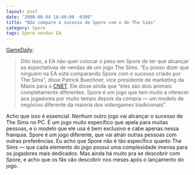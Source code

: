 ```yaml
---
layout: post
date: "2008-08-04 16:40:00 -0300"
title: "Não compare o sucesso de Spore com o de The Sims"
category: Spore
tags: Spore vendas EA
---
```


[GameDaily](http://www.gamedaily.com/articles/news/ea-dont-measure-spore-against-sims-/?biz=1):

> Dito isso, a EA não quer colocar o peso em Spore de ter que alcançar as expectativas de vendas de um jogo The Sims. “Eu posso dizer que ninguém na EA está comparando Spore com o sucesso criado por The Sims”, disse Patrick Buechner, vice presidente de marketing da Maxis para o [CNET](http://news.cnet.com/8301-13772_3-10004869-52.html?tag=newsLeadStoriesArea.0). Ele disse ainda que “eles são dois animais completamente diferentes. Spore é um jogo que tem muito a oferecer aos jogadores por muito tempo depois da compra — um modelo de negócios diferente da maioria dos videogames tradicionais”.

Acho que isso é essencial. Nenhum outro jogo vai alcançar o sucesso de The Sims no PC. É um jogo muito específico que apela para muitas pessoas, e o modelo que ele usa é bem exclusivo e cabe apenas nessa franquia. Spore é um jogo diferente, que vai atrair outras pessoas com outras preferências. Eu acho que Spore não é tão específico quanto The Sims — que cada elemento do jogo possui uma complexidade imensa para os jogadores mais dedicados. Mas ainda há muito pra se descobrir com Spore, e acho que os fãs vão descobrir nos meses após o lançamento do jogo.